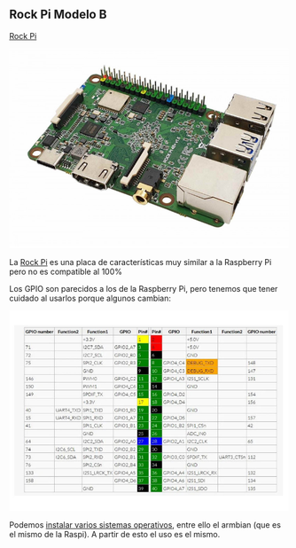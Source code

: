 ## Rock Pi Modelo B

[Rock Pi](https://tienda.bricogeek.com/compatibles-raspberry/1651-rock-pi-4-modelo-b-4gb.html)

![](./images/rock-pi-4-modelo-b-4gb.jpeg)

La [Rock Pi](https://wiki.radxa.com/Rockpi4) es una placa de características muy similar a la Raspberry Pi pero no es compatible al 100%

Los GPIO son parecidos a los de la Raspberry Pi, pero tenemos que tener cuidado al usarlos porque algunos cambian:

![](./images/rock-pi-4-modelo-b-4gb-gpio.jpeg)

Podemos [instalar varios sistemas operativos](https://wiki.radxa.com/Rockpi4/downloads), entre ello el armbian (que es el mismo de la Raspi). A partir de esto el uso es el mismo.


